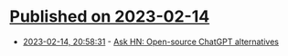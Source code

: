 # [Published on 2023-02-14](index.md)

* [2023-02-14, 20:58:31](https://news.ycombinator.com/item?id=34795886) - [Ask HN: Open-source ChatGPT alternatives](https://news.ycombinator.com/item?id=34795886)
